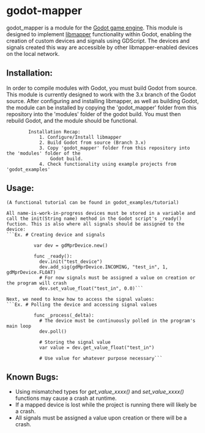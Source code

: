 # godot-mapper

godot_mapper is a module for the [Godot game engine](https://github.com/godotengine/godot). This module is designed to implement [libmapper](https://github.com/libmapper/libmapper) functionality within Godot, enabling the creation of custom devices and signals using GDScript. The devices and signals created this way are accessible by other libmapper-enabled devices on the local network.

## Installation:
In order to compile modules with Godot, you must build Godot from source. This module is
currently designed to work with the 3.x branch of the Godot source. After configuring and
installing libmapper, as well as building Godot, the module can be installed by copying the
'godot_mapper' folder from this repository into the 'modules' folder of the godot build. 
You must then rebuild Godot, and the module should be functional.

            Installation Recap:
                1. Configure/Install libmapper
                2. Build Godot from source (Branch 3.x)
                3. Copy 'godot_mapper' folder from this repository into the 'modules' folder of the 
                    Godot build.
                4. Check functionality using example projects from 'godot_examples'

## Usage:

    (A functional tutorial can be found in godot_examples/tutorial)

    All name-is-work-in-progress devices must be stored in a variable and call the init(String name) method in the Godot script's _ready() fuction. This is also where all signals should be assigned to the device:
    ```Ex. # Creating device and signals     
            
              var dev = gdMprDevice.new()
              
              func _ready():
                dev.init("test_device")
                dev.add_sig(gdMprDevice.INCOMING, "test_in", 1, gdMprDevice.FLOAT)
                # For now signals must be assigned a value on creation or the program will crash
                dev.set_value_float("test_in", 0.0)```
    
    Next, we need to know how to access the signal values:
    ```Ex. # Polling the device and accessing signal values

              func _process(_delta):
                # The device must be continuously polled in the program's main loop
                dev.poll()

                # Storing the signal value
                var value = dev.get_value_float("test_in")

                # Use value for whatever purpose necessary```


## Known Bugs:
   - Using mismatched types for *get_value_xxxx()* and *set_value_xxxx()* functions may cause a crash at runtime.
   - If a mapped device is lost while the project is running there will likely be a crash.
   - All signals must be assigned a value upon creation or there will be a crash.

	

